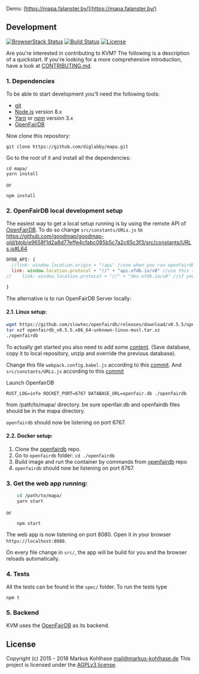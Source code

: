 Demo: [https://mapa.falanster.by/](https://mapa.falanster.by/)

## Development

[![BrowserStack Status](https://www.browserstack.com/automate/badge.svg?badge_key=xpWn1c3XZHhwL6V72SJK
)](https://www.browserstack.com/automate/public-build/xpWn1c3XZHhwL6V72SJK)
[![Build Status](https://secure.travis-ci.org/flosse/kartevonmorgen.svg?branch=master)](http://travis-ci.org/flosse/kartevonmorgen)
[![License](https://img.shields.io/badge/license-AGPLv3-blue.svg?style=flat)](https://github.com/flosse/kartevonmorgen/blob/master/LICENSE)

Are you're interested in contributing to KVM?
The following is a description of a quickstart.
If you're looking for a more comprehensive introduction,
have a look at [CONTRIBUTING.md](CONTRIBUTING.md).

### 1. Dependencies

To be able to start development you'll need the following tools:

- [git](https://www.git-scm.com/)
- [Node.js](https://nodejs.org/) version 8.x
- [Yarn](https://yarnpkg.com/en/docs/getting-started) or [npm](https://www.npmjs.com/package/npm) version 3.x
- [OpenFairDB](https://github.com/slowtec/openfairdb)

Now clone this repository:

    git clone https://github.com/diglabby/mapa.git

Go to the root of it and install all the dependencies:

    cd mapa/
    yarn install
or 
    
    npm install
    
### 2. OpenFairDB local development setup

The easiest way to get a local setup running is by using the remote API of [OpenFairDB](https://github.com/slowtec/openfairdb).
To do so change `src/constants/URLs.js` to
https://github.com/goodmap/goodmap-old/blob/e9658f1d2a8d77effe4cfabc085b5c7a2c65c3f3/src/constants/URLs.js#L64

``` js
OFDB_API: {
  //link: window.location.origin + "/api" //use when you run openfairdb locally
  link: window.location.protocol + "//" + "api.ofdb.io/v0" //use this to use the remote api
//    link: window.location.protocol + "//" + "dev.ofdb.io/v0" //if you want to work with development environment

}

```

The alternative is to run OpenFairDB Server locally:

#### 2.1. Linux setup:

``` sh
wget https://github.com/slowtec/openfairdb/releases/download/v0.5.5/openfairdb_v0.5.5.x86_64-unknown-linux-musl.tar.xz
tar xzf openfairdb_v0.5.5.x86_64-unknown-linux-musl.tar.xz
./openfairdb
```

To actually get started you also need to add some [content](https://github.com/flosse/openfairdb/files/2511314/openfair.db.zip). (Save database, copy it to local repository, unzip and override the previous database).

Change this file `webpack.config.babel.js` according to this [commit](https://github.com/kartevonmorgen/kartevonmorgen/pull/583/commits/b5d967c752df4b2e138e30fdbeb7101b5354be1c). And `src/constants/URLs.js` according to this [commit](https://github.com/kartevonmorgen/kartevonmorgen/pull/583/commits/57cb6aa7bfe590130b93ed1236b7bf88ee8dac1a)

Launch OpenfairDB

    RUST_LOG=info ROCKET_PORT=6767 DATABASE_URL=openfair.db ./openfairdb

from 
/path/to/mapa/ directory. be sure openfair.db and openfairdb files should be in the mapa directory.

`openfairdb` should now be listening on port 6767.

#### 2.2. Docker setup:

1. Clone the [openfairdb](https://github.com/slowtec/openfairdb) repo.
2. Go to `openfairdb` folder: `cd ./openfairdb`
3. Build image and run the container by commands from [openfairdb](https://github.com/slowtec/openfairdb#docker) repo
4. `openfairdb` should now be listening on port 6767.

### 3. Get the web app running:

``` sh
    cd /path/to/mapa/
    yarn start
```
or 
```
    npm start
```

The web app is now listening on port 8080.
Open it in your browser `https://localhost:8080`.

On every file change in `src/`, the app will be build
for you and the browser reloads automatically.

### 4. Tests

All the tests can be found in the `spec/` folder.
To run the tests type

    npm t

### 5. Backend

KVM uses the [OpenFairDB](https://github.com/slowtec/openfairdb) as its backend.

## License

Copyright (c) 2015 - 2018 Markus Kohlhase <mail@markus-kohlhase.de>
This project is licensed under the [AGPLv3 license](http://www.gnu.org/licenses/agpl-3.0.txt).
